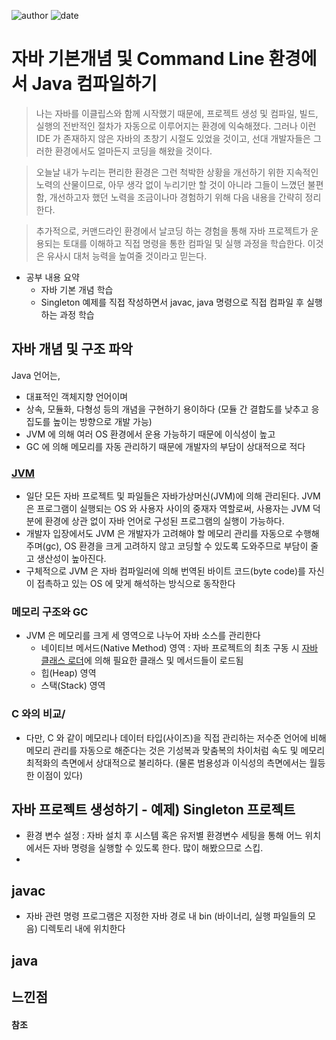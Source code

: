 ﻿![author](https://img.shields.io/badge/author-daesungRa-lightgray.svg?style=flat-square)
![date](https://img.shields.io/badge/date-190113-lightgray.svg?style=flat-square)

# 자바 기본개념 및 Command Line 환경에서 Java 컴파일하기

> 나는 자바를 이클립스와 함께 시작했기 때문에, 프로젝트 생성 및 컴파일, 빌드, 실행의 전반적인 절차가 자동으로 이루어지는 환경에 익숙해졌다. 그러나 이런 IDE 가 존재하지 않은 자바의 초창기 시절도 있었을 것이고, 선대 개발자들은 그러한 환경에서도 얼마든지 코딩을 해왔을 것이다.

> 오늘날 내가 누리는 편리한 환경은 그런 척박한 상황을 개선하기 위한 지속적인 노력의 산물이므로, 아무 생각 없이 누리기만 할 것이 아니라 그들이 느꼈던 불편함, 개선하고자 했던 노력을 조금이나마 경험하기 위해 다음 내용을 간략히 정리한다.

> 추가적으로, 커맨드라인 환경에서 날코딩 하는 경험을 통해 자바 프로젝트가 운용되는 토대를 이해하고 직접 명령을 통한 컴파일 및 실행 과정을 학습한다. 이것은 유사시 대처 능력을 높여줄 것이라고 믿는다.

- 공부 내용 요약
	* 자바 기본 개념 학습
	* Singleton 예제를 직접 작성하면서 javac, java 명령으로 직접 컴파일 후 실행하는 과정 학습

## 자바 개념 및 구조 파악

Java 언어는,
- 대표적인 객체지향 언어이며
- 상속, 모듈화, 다형성 등의 개념을 구현하기 용이하다 (모듈 간 결합도를 낮추고 응집도를 높이는 방향으로 개발 가능)
- JVM 에 의해 여러 OS 환경에서 운용 가능하기 때문에 이식성이 높고
- GC 에 의해 메모리를 자동 관리하기 때문에 개발자의 부담이 상대적으로 적다

### [JVM]

- 일단 모든 자바 프로젝트 및 파일들은 자바가상머신(JVM)에 의해 관리된다. JVM 은 프로그램이 실행되는 OS 와 사용자 사이의 중재자 역할로써, 사용자는 JVM 덕분에 환경에 상관 없이 자바 언어로 구성된 프로그램의 실행이 가능하다.
- 개발자 입장에서도 JVM 은 개발자가 고려해야 할 메모리 관리를 자동으로 수행해주며(gc), OS 환경을 크게 고려하지 않고 코딩할 수 있도록 도와주므로 부담이 줄고 생산성이 높아진다.
- 구체적으로 JVM 은 자바 컴파일러에 의해 번역된 바이트 코드(byte code)를 자신이 접촉하고 있는 OS 에 맞게 해석하는 방식으로 동작한다

### 메모리 구조와 GC

- JVM 은 메모리를 크게 세 영역으로 나누어 자바 소스를 관리한다
	* 네이티브 메서드(Native Method) 영역 : 자바 프로젝트의 최초 구동 시 [자바 클래스 로더]에 의해 필요한 클래스 및 메서드들이 로드됨
	* 힙(Heap) 영역
	* 스택(Stack) 영역

### C 와의 비교/

- 다만, C 와 같이 메모리나 데이터 타입(사이즈)을 직접 관리하는 저수준 언어에 비해 메모리 관리를 자동으로 해준다는 것은 기성복과 맞춤복의 차이처럼 속도 및 메모리 최적화의 측면에서 상대적으로 불리하다. (물론 범용성과 이식성의 측면에서는 월등한 이점이 있다)

## 자바 프로젝트 생성하기 - 예제) Singleton 프로젝트

- 환경 변수 설정 : 자바 설치 후 시스템 혹은 유저별 환경변수 세팅을 통해 어느 위치에서든 자바 명령을 실행할 수 있도록 한다. 많이 해봤으므로 스킵.
- 

## javac

- 자바 관련 명령 프로그램은 지정한 자바 경로 내 bin (바이너리, 실행 파일들의 모음) 디렉토리 내에 위치한다

## java

## 느낀점

#### 참조

[JVM]: https://ko.wikipedia.org/wiki/%EC%9E%90%EB%B0%94_%EA%B0%80%EC%83%81_%EB%A8%B8%EC%8B%A0
[자바 클래스 로더]: https://ko.wikipedia.org/wiki/%EC%9E%90%EB%B0%94_%ED%81%B4%EB%9E%98%EC%8A%A4%EB%A1%9C%EB%8D%94
















